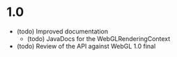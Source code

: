 # 1.0 #

  * (todo) Improved documentation
    * (todo) JavaDocs for the WebGLRenderingContext
  * (todo) Review of the API against WebGL 1.0 final
